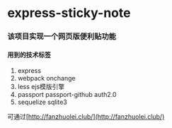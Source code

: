 # express-sticky-note
### 该项目实现一个网页版便利贴功能
#### 用到的技术标签
1. express
2. webpack  onchange
3. less ejs模版引擎
4. passport passport-github auth2.0
5. sequelize sqlite3

可通过[http://fanzhuolei.club/](http://fanzhuolei.club/)
